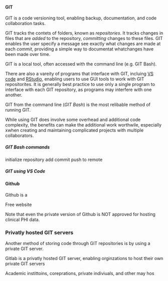 
#### GIT 

GIT is a code versioning tool, enabling backup, documentation, and code collaboration tasks.

GIT tracks the contets of folders, known as  *repositories*.
It  tracks changes in files that are *added* to the repository, *committing* changes to these files. 
GIT enables the user specify a message see exactly what changes are made at each *commit*, providing a simple way to documentat whatchanges have been made over time.

GIT is a local tool,  often accessed with the command line (e.g. GIT Bash).

There are also a vareity of programs that interface with GIT, incluing [VS code]() and [RStudio](), 
enabling users to use GUI tools to work with GIT repositorites. 
It is generally best practice to use only a single program to interface with each GIT repository, as programs may interfere with one another. 

GIT from the command line (*GIT Bash*) is the most relibable method of running GIT.

While using GIT does involve some overhead and additional code complexity, the benefits can make the additional work worthwile, especially xwhen creating and maintaining complicated projects with multiple collaborators.  

##### GIT Bash commands

initialize repository
add
commit
push to remote

##### GIT using VS Code


#### Github

Github is a 

Free website

Note that even the private version of Github is NOT approved for hosting clinical PHI data.

### Privatly hosted GIT servers

Another method of storing code through GIT repositories is by using a private GIT server. 

Gitlab is a privatly hosted GIT server, enabling orginzations to host their own private GIT servers

Academic instittoins, coreprations, private indiviuals, and other may hos